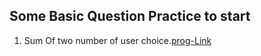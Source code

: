 
## Some Basic Question Practice to start

[Prog-Link]: ./blob/main/BasicPractice/1_add2Num.py

1) Sum Of two number of user choice.[prog-Link]
